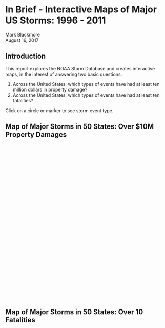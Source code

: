 # In Brief - Interactive Maps of Major US Storms: 1996 - 2011
Mark Blackmore  
August 16, 2017  



## Introduction
This report explores the NOAA Storm Database and creates interactive maps, in the interest of answering two basic questions:  

1. Across the United States, which types of events have had at least ten million dollars in property damage? 
2. Across the United States, which types of events have had at least ten fatalities? 

Click on a circle or marker to see storm event type.






## Map of Major Storms in 50 States: Over $10M Property Damages

<!--html_preserve--><div id="htmlwidget-c44298933552f34ceb36" style="width:864px;height:480px;" class="leaflet html-widget"></div>
<script type="application/json" data-for="htmlwidget-c44298933552f34ceb36">{"x":{"options":{"crs":{"crsClass":"L.CRS.EPSG3857","code":null,"proj4def":null,"projectedBounds":null,"options":{}}},"calls":[{"method":"addTiles","args":["//{s}.tile.openstreetmap.org/{z}/{x}/{y}.png",null,null,{"minZoom":0,"maxZoom":18,"maxNativeZoom":null,"tileSize":256,"subdomains":"abc","errorTileUrl":"","tms":false,"continuousWorld":false,"noWrap":false,"zoomOffset":0,"zoomReverse":false,"opacity":1,"zIndex":null,"unloadInvisibleTiles":null,"updateWhenIdle":null,"detectRetina":false,"reuseTiles":false,"attribution":"&copy; <a href=\"http://openstreetmap.org\">OpenStreetMap<\/a> contributors, <a href=\"http://creativecommons.org/licenses/by-sa/2.0/\">CC-BY-SA<\/a>"}]},{"method":"addMarkers","args":[[33.29,35.23,35.26,39.53,38.06,31.06,33.54,33.23,25.48,36.59,44.17,44.47,44.49,44.48,45.01,44.48,36.04,37.29,35.18,35.24,33.24,40.44,38.56,38.47,38.38,38.47,38.46,41.16,41.16,46.5,46.5,35.17,29.25,38.33,35.2,35.24,39.44,40.3,38.27,38.28,38.05,29.95,45,30.28,37.51,33.17,38.05,38.28,38.27,30.19,30.28,40.01,40,29.5,43.28,31.16,31.58,37.23,41.04,41.01,30.34,40.13,39.09,39.12,41.48,42.09,34.38,34.59,35.4,33.27,43.04,30.3,35.45,32,34.32,37.45,37.44,32.54,39.36,39.39,31.43,42.07,32.42,36.03,36.04,41.33,41.43,37.43,33.31,33.16,33.24,35.35,35.02,34.39,34.52,33.49,33.4,33.38,31.22,33.21,32.45,34.06,33.03,37.03,44.57,48.58,48.58,34.3,35,36.58,39.52,42.06,42.06,39.45,45,45,41.04,40.42,40.42,43.13,41.04,40.13,42.06,42.05,40.13,42.05],[-112.04,-94.25,-94.21,-104.57,-85.44,-97.21,-93.2,-87.14,-80.17,-86.37,-94.1,-93.2,-93.19,-93.19,-93.09,-93.19,-86.55,-97.22,-97.36,-97.27,-94.44,-111.52,-76.59,-90.3,-90.27,-90.2,-90.15,-96,-96,-100.45,-100.54,-99,-98.3,-77.11,-97.32,-97.29,-104.56,-96.47,-122.53,-122.18,-122.42,-90.07,-93.29,-97.59,-111.33,-112.17,-122.42,-122.18,-122.53,-92.28,-92.42,-82.52,-82.36,-97.58,-89.28,-85.55,-84.27,-99.22,-81.31,-83.39,-98.16,-104.45,-85.53,-85.54,-91.51,-91.49,-99.19,-89.59,-88.51,-94.04,-88.54,-97.49,-86.51,-102.09,-94.19,-89.04,-89.34,-91.15,-104.42,-105.04,-106.16,-85.38,-90.4,-89.08,-86.37,-83.32,-87.32,-97.37,-111.51,-111.58,-112.18,-78.55,-79.04,-87.04,-92.1,-86.03,-86.31,-87.25,-90.14,-87.12,-85.52,-88.09,-87.49,-94.34,-93.21,-102.15,-102.15,-90.35,-90.18,-89.09,-90.3,-72.45,-72.45,-104.36,-72.33,-72.34,-74.33,-74.43,-74.43,-72.28,-74.33,-76.36,-76.15,-75.54,-76.36,-76.03],null,null,null,{"clickable":true,"draggable":false,"keyboard":true,"title":"","alt":"","zIndexOffset":0,"opacity":1,"riseOnHover":false,"riseOffset":250},["THUNDERSTORM WIND","TORNADO","TORNADO","HAIL","TORNADO","HAIL","TORNADO","TORNADO","TORNADO","HAIL","TORNADO","THUNDERSTORM WIND","HAIL","HAIL","TORNADO","THUNDERSTORM WIND","TORNADO","TORNADO","TORNADO","TORNADO","TORNADO","TORNADO","TORNADO","HAIL","HAIL","HAIL","HAIL","HAIL","HAIL","HAIL","HAIL","TORNADO","HAIL","TORNADO","TORNADO","TORNADO","HAIL","TORNADO","FLOOD","FLOOD","FLOOD","STORM SURGE/TIDE","THUNDERSTORM WIND","HAIL","FLOOD","THUNDERSTORM WIND","FLOOD","FLOOD","FLOOD","FLOOD","FLOOD","HAIL","HAIL","HAIL","HAIL","TORNADO","TORNADO","TORNADO","HAIL","FLASH FLOOD","FLASH FLOOD","TORNADO","FLOOD","FLASH FLOOD","FLOOD","FLOOD","THUNDERSTORM WIND","TORNADO","TORNADO","HAIL","FLASH FLOOD","HAIL","TORNADO","HAIL","TORNADO","THUNDERSTORM WIND","THUNDERSTORM WIND","THUNDERSTORM WIND","HAIL","HAIL","HAIL","HAIL","TORNADO","FLOOD","FLOOD","TORNADO","FLASH FLOOD","HAIL","HAIL","HAIL","HAIL","TORNADO","TORNADO","TORNADO","TORNADO","TORNADO","TORNADO","TORNADO","TORNADO","TORNADO","TORNADO","TORNADO","TORNADO","TORNADO","TORNADO","FLOOD","FLOOD","FLOOD","FLOOD","FLASH FLOOD","FLASH FLOOD","TORNADO","TORNADO","HAIL","FLOOD","FLOOD","FLOOD","FLOOD","FLOOD","FLASH FLOOD","FLOOD","FLOOD","FLOOD","FLOOD","FLOOD","FLOOD"],null,{"showCoverageOnHover":true,"zoomToBoundsOnClick":true,"spiderfyOnMaxZoom":true,"removeOutsideVisibleBounds":true,"spiderLegPolylineOptions":{"weight":1.5,"color":"#222","opacity":0.5},"freezeAtZoom":false},null,null,null,null]}],"limits":{"lat":[25.48,48.58],"lng":[-122.53,-72.28]}},"evals":[],"jsHooks":[]}</script><!--/html_preserve-->

## Map of Major Storms in 50 States: Over 10 Fatalities  

<!--html_preserve--><div id="htmlwidget-2038e75faf5d05367c0e" style="width:864px;height:480px;" class="leaflet html-widget"></div>
<script type="application/json" data-for="htmlwidget-2038e75faf5d05367c0e">{"x":{"options":{"crs":{"crsClass":"L.CRS.EPSG3857","code":null,"proj4def":null,"projectedBounds":null,"options":{}}},"calls":[{"method":"addTiles","args":["//{s}.tile.openstreetmap.org/{z}/{x}/{y}.png",null,null,{"minZoom":0,"maxZoom":18,"maxNativeZoom":null,"tileSize":256,"subdomains":"abc","errorTileUrl":"","tms":false,"continuousWorld":false,"noWrap":false,"zoomOffset":0,"zoomReverse":false,"opacity":1,"zIndex":null,"unloadInvisibleTiles":null,"updateWhenIdle":null,"detectRetina":false,"reuseTiles":false,"attribution":"&copy; <a href=\"http://openstreetmap.org\">OpenStreetMap<\/a> contributors, <a href=\"http://creativecommons.org/licenses/by-sa/2.0/\">CC-BY-SA<\/a>"}]},{"method":"addMarkers","args":[[34.31,30.49,33.23,28.42,28.14,34.23,35.08,35.18,35.24,33.03,31.1,35.31,37.57,36.07,28.57,37.23,36.55,36.27,36.04,34.25,33.4,36.05,34.03,34.26,33.21,34.18,34.23,34.06,33.03,37.03],[-92.31,-97.37,-87.14,-81.21,-81.29,-83.54,-97.51,-97.36,-97.27,-87.42,-84.16,-89.02,-87.33,-89.31,-81.35,-99.22,-94.37,-86.1,-86.37,-93.55,-86.31,-76.57,-88.26,-87.31,-87.12,-87.47,-85.58,-88.09,-87.49,-94.34],null,null,null,{"clickable":true,"draggable":false,"keyboard":true,"title":"","alt":"","zIndexOffset":0,"opacity":1,"riseOnHover":false,"riseOffset":250},["THUNDERSTORM WIND","TORNADO","TORNADO","HAIL","TORNADO","HAIL","TORNADO","TORNADO","TORNADO","HAIL","TORNADO","THUNDERSTORM WIND","HAIL","HAIL","TORNADO","THUNDERSTORM WIND","TORNADO","TORNADO","TORNADO","TORNADO","TORNADO","TORNADO","TORNADO","HAIL","HAIL","HAIL","HAIL","HAIL","HAIL","HAIL","HAIL","TORNADO","HAIL","TORNADO","TORNADO","TORNADO","HAIL","TORNADO","FLOOD","FLOOD","FLOOD","STORM SURGE/TIDE","THUNDERSTORM WIND","HAIL","FLOOD","THUNDERSTORM WIND","FLOOD","FLOOD","FLOOD","FLOOD","FLOOD","HAIL","HAIL","HAIL","HAIL","TORNADO","TORNADO","TORNADO","HAIL","FLASH FLOOD","FLASH FLOOD","TORNADO","FLOOD","FLASH FLOOD","FLOOD","FLOOD","THUNDERSTORM WIND","TORNADO","TORNADO","HAIL","FLASH FLOOD","HAIL","TORNADO","HAIL","TORNADO","THUNDERSTORM WIND","THUNDERSTORM WIND","THUNDERSTORM WIND","HAIL","HAIL","HAIL","HAIL","TORNADO","FLOOD","FLOOD","TORNADO","FLASH FLOOD","HAIL","HAIL","HAIL","HAIL","TORNADO","TORNADO","TORNADO","TORNADO","TORNADO","TORNADO","TORNADO","TORNADO","TORNADO","TORNADO","TORNADO","TORNADO","TORNADO","TORNADO","FLOOD","FLOOD","FLOOD","FLOOD","FLASH FLOOD","FLASH FLOOD","TORNADO","TORNADO","HAIL","FLOOD","FLOOD","FLOOD","FLOOD","FLOOD","FLASH FLOOD","FLOOD","FLOOD","FLOOD","FLOOD","FLOOD","FLOOD"],null,{"showCoverageOnHover":true,"zoomToBoundsOnClick":true,"spiderfyOnMaxZoom":true,"removeOutsideVisibleBounds":true,"spiderLegPolylineOptions":{"weight":1.5,"color":"#222","opacity":0.5},"freezeAtZoom":false},null,null,null,null]}],"limits":{"lat":[28.14,37.57],"lng":[-99.22,-76.57]}},"evals":[],"jsHooks":[]}</script><!--/html_preserve-->

